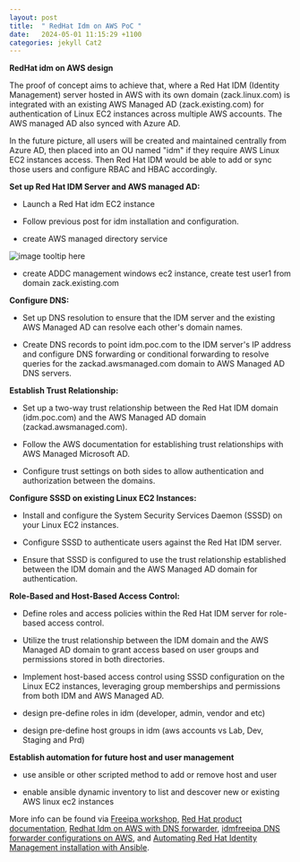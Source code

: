 ```yaml
---
layout: post
title:  " RedHat Idm on AWS PoC "
date:   2024-05-01 11:15:29 +1100
categories: jekyll Cat2
---
```


<b> RedHat idm on AWS design </b>

The proof of concept aims to achieve that, where a Red Hat IDM (Identity Management) server hosted in AWS with its own domain (zack.linux.com) is integrated with an existing AWS Managed AD (zack.existing.com) for authentication of Linux EC2 instances across multiple AWS accounts. The AWS managed AD also synced with Azure AD. 

In the future picture, all users will be created and maintained centrally from Azure AD, then placed into an OU named "idm" if they require AWS Linux EC2 instances access. Then Red Hat IDM would be able to add or sync those users and configure RBAC and HBAC accordingly.

<b> Set up Red Hat IDM Server and AWS managed AD:</b>

- Launch a Red Hat idm EC2 instance

- Follow previous post for idm installation and configuration.

- create AWS managed directory service

![image tooltip here](/assets/awsad1.png)

- create ADDC management windows ec2 instance, create test user1 from domain zack.existing.com

<b> Configure DNS:</b>

- Set up DNS resolution to ensure that the IDM server and the existing AWS Managed AD can resolve each other's domain names.

- Create DNS records to point idm.poc.com to the IDM server's IP address and configure DNS forwarding or conditional forwarding to resolve queries for the zackad.awsmanaged.com domain to AWS Managed AD DNS servers.

<b> Establish Trust Relationship:</b>

- Set up a two-way trust relationship between the Red Hat IDM domain (idm.poc.com) and the AWS Managed AD domain (zackad.awsmanaged.com).

- Follow the AWS documentation for establishing trust relationships with AWS Managed Microsoft AD.

- Configure trust settings on both sides to allow authentication and authorization between the domains.

<b> Configure SSSD on existing Linux EC2 Instances:</b>

- Install and configure the System Security Services Daemon (SSSD) on your Linux EC2 instances.

- Configure SSSD to authenticate users against the Red Hat IDM server.

- Ensure that SSSD is configured to use the trust relationship established between the IDM domain and the AWS Managed AD domain for authentication.

<b> Role-Based and Host-Based Access Control:</b>

- Define roles and access policies within the Red Hat IDM server for role-based access control.

- Utilize the trust relationship between the IDM domain and the AWS Managed AD domain to grant access based on user groups and permissions stored in both directories.

- Implement host-based access control using SSSD configuration on the Linux EC2 instances, leveraging group memberships and permissions from both IDM and AWS Managed AD.

- design pre-define roles in idm (developer, admin, vendor and etc)

- design pre-define host groups in idm (aws accounts vs Lab, Dev, Staging and Prd)

<b> Establish automation for future host and user management</b>

- use ansible or other scripted method to add or remove host and user

- enable ansible dynamic inventory to list and descover new or existing AWS linux ec2 instances 


More info can be found via [Freeipa workshop](https://freeipa.readthedocs.io/en/latest/workshop.html), [Red Hat product documentation](https://access.redhat.com/documentation/en-us/red_hat_enterprise_linux/9/html/managing_idm_users_groups_hosts_and_access_control_rules/index), [Redhat Idm on AWS with DNS forwarder](https://chamathb.wordpress.com/2019/06/21/setting-up-rhel-idm-with-integrated-dns-on-aws/), [idmfreeipa DNS forwarder configurations on AWS](https://www.reddit.com/r/redhat/comments/6ixtoe/idmfreeipa_dns_forwarding/), and [Automating Red Hat Identity Management installation with Ansible](https://redhat.com/en/blog/automating-red-hat-identity-management-installation).

